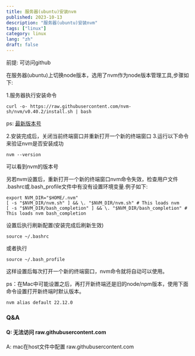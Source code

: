 ```yaml
---
title: 服务器(ubuntu)安装nvm
published: 2023-10-13
description: "服务器(ubuntu)安装nvm"
tags: ["linux"]
category: linux
lang: "zh"
draft: false
---
```


前提:
可访问github

在服务器(ubuntu)上切换node版本，选用了nvm作为node版本管理工具,步骤如下:

1.服务器执行安装命令
```
curl -o- https://raw.githubusercontent.com/nvm-sh/nvm/v0.40.2/install.sh | bash
```
ps:  [最新版本号](https://github.com/nvm-sh/nvm/releases)

2.安装完成后，关闭当前终端窗口并重新打开一个新的终端窗口
3.运行以下命令来验证nvm是否安装成功
```
nvm --version
```
可以看到nvm的版本号

另若nvm设置后，重新打开一个新的终端窗口nvm命令失效，检查用户文件 .bashrc或.bash_profile文件中有没有设置环境变量.例子如下:
```
export NVM_DIR="$HOME/.nvm" 
[ -s "$NVM_DIR/nvm.sh" ] && \. "$NVM_DIR/nvm.sh" # This loads nvm 
[ -s "$NVM_DIR/bash_completion" ] && \. "$NVM_DIR/bash_completion" # This loads nvm bash_completion
```
设置后执行刷新配置(安装完成后刷新生效)
```
source ~/.bashrc
```
或者执行
```
source ~/.bash_profile
```
这样设置后每次打开一个新的终端窗口，nvm命令就将自动可以使用。

ps：在Mac中可能设置之后，再打开新终端还是旧的node/npm版本，使用下面命令设置打开新终端时默认版本。

```
nvm alias default 22.12.0
```
### Q&A
#### Q: 无法访问 raw.githubusercontent.com 
A: mac在host文件中配置 raw.githubusercontent.com
